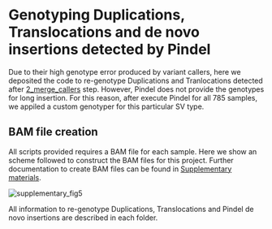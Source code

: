# Genotyping Duplications, Translocations and de novo insertions detected by Pindel

Due to their high genotype error produced by variant callers, here we deposited the code to re-genotype Duplications and Tranlocations detected after [2_merge_callers](https://github.com/gcatbiobank/GCAT_panel/tree/main/2_merge_callers/) step. However, Pindel does not provide the genotypes for long insertion. For this reason, after execute Pindel for all 785 samples, we appiled a custom genotyper for this particular SV type.  

## BAM file creation  

All  scripts provided requires a BAM file for each sample. Here we show an scheme followed to construct the BAM files for this project. Further documentation to create BAM files can be found in [Supplementary materials](https://www.biorxiv.org/content/10.1101/2021.07.20.453041v1).

![supplementary_fig5](https://user-images.githubusercontent.com/28949802/145678443-242c71cb-75b2-4acb-9ce5-6fd37a289560.jpg)

All information to re-genotype Duplications, Translocations and Pindel de novo insertions are described in each folder.
